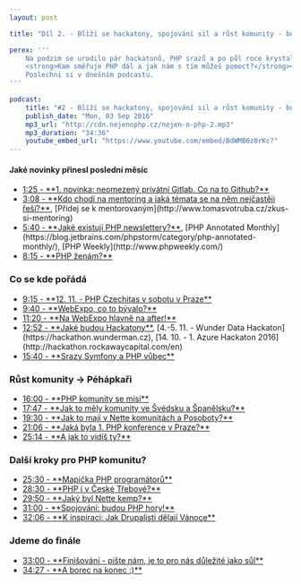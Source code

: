 ```yaml
---
layout: post

title: "Díl 2. - Blíží se hackatony, spojování sil a růst komunity - buď u toho!"

perex: '''
    Na podzim se urodilo pár hackatonů, PHP srazů a po půl roce krystalizuje nápad na spojování a růst komunity.<br>
    <strong>Kam směřuje PHP dál a jak nám s tím můžeš pomoct?</strong><br>
    Poslechni si v dnešním podcastu. 
'''

podcast:
    title: "#2 - Blíží se hackatony, spojování sil a růst komunity - buď u toho!"
    publish_date: "Mon, 03 Sep 2016"
    mp3_url: "http://cdn.nejenophp.cz/nejen-o-php-2.mp3"
    mp3_duration: "34:36"
    youtube_embed_url: "https://www.youtube.com/embed/BdWMB6z8rKc?"
---
```


#### Jaké novinky přinesl poslední měsíc

- <a href="{$post['podcast']['youtube_embed_url']}&start=73&autoplay=true" target="video">
    1:25 - **1. novinka: neomezený privátní Gitlab. Co na to Github?**</a>
- <a href="{$post['podcast']['youtube_embed_url']}&start=188&autoplay=true" target="video">
    3:08 - **Kdo chodí na mentoring a jaká témata se na něm nejčastěji řeší?**</a>, [Přidej se k mentorovaným](http://www.tomasvotruba.cz/zkus-si-mentoring) 
- <a href="{$post['podcast']['youtube_embed_url']}&start=340&autoplay=true" target="video">
    5:40 - **Jaké existují PHP newslettery?**</a>, [PHP Annotated Monthly](https://blog.jetbrains.com/phpstorm/category/php-annotated-monthly/), [PHP Weekly](http://www.phpweekly.com/) 
- <a href="{$post['podcast']['youtube_embed_url']}&start=495&autoplay=true" target="video">
    8:15 - **PHP ženám?**</a>

### Co se kde pořádá

- <a href="{$post['podcast']['youtube_embed_url']}&start=555&autoplay=true" target="video">
    9:15 - **12. 11. - PHP Czechitas v sobotu v Praze**</a>
- <a href="{$post['podcast']['youtube_embed_url']}&start=580&autoplay=true" target="video">
    9:40 - **WebExpo, co to bývalo?**</a>
- <a href="{$post['podcast']['youtube_embed_url']}&start=680&autoplay=true" target="video">
    11:20 - **Na WebExpo hlavně na after!**</a>
- <a href="{$post['podcast']['youtube_embed_url']}&start=772&autoplay=true" target="video">
    12:52 - **Jaké budou Hackatony**</a>, [4.-5. 11. - Wunder Data Hackaton](https://hackathon.wunderman.cz), [14. 10. - 1. Azure Hackaton 2016](http://hackathon.rockawaycapital.com/en) 
- <a href="{$post['podcast']['youtube_embed_url']}&start=940&autoplay=true" target="video">
    15:40 - **Srazy Symfony a PHP vůbec**</a>

### Růst komunity → Péhápkaři

- <a href="{$post['podcast']['youtube_embed_url']}&start=960&autoplay=true" target="video">
    16:00 - **PHP komunity se mísí**</a>
- <a href="{$post['podcast']['youtube_embed_url']}&start=1067&autoplay=true" target="video">
    17:47 - **Jak to měly komunity ve Švédsku a Španělsku?**</a>
- <a href="{$post['podcast']['youtube_embed_url']}&start=1170&autoplay=true" target="video">
    19:30 - **Jak to mají v Nette komunitách a Posoboty?**</a>
- <a href="{$post['podcast']['youtube_embed_url']}&start=1266&autoplay=true" target="video">
    21:06 - **Jaká byla 1. PHP konference v Praze?**</a>
- <a href="{$post['podcast']['youtube_embed_url']}&start=1514&autoplay=true" target="video">
    25:14 - **A jak to vidíš ty?**</a>

### Další kroky pro PHP komunitu?

- <a href="{$post['podcast']['youtube_embed_url']}&start=1530&autoplay=true" target="video">
    25:30 - **Mapička PHP programátorů**</a>
- <a href="{$post['podcast']['youtube_embed_url']}&start=1710&autoplay=true" target="video">
    28:30 - **PHP i v České Třebové?**</a>
- <a href="{$post['podcast']['youtube_embed_url']}&start=1790&autoplay=true" target="video">
    29:50 - **Jaký byl Nette kemp?**</a>
- <a href="{$post['podcast']['youtube_embed_url']}&start=1860&autoplay=true" target="video">
    31:00 - **Spojování: budou PHP hory!**</a>
- <a href="{$post['podcast']['youtube_embed_url']}&start=1926&autoplay=true" target="video">
    32:06 - **K inspiraci: Jak Drupalisti dělají Vánoce**</a>

### Jdeme do finále

- <a href="{$post['podcast']['youtube_embed_url']}&start=1980&autoplay=true" target="video">
    33:00 - **Finišování - pište nám, je to pro nás důležité jako sůl**</a>
- <a href="{$post['podcast']['youtube_embed_url']}&start=2067&autoplay=true" target="video">
    34:27 - **A borec na konec :)**</a>
